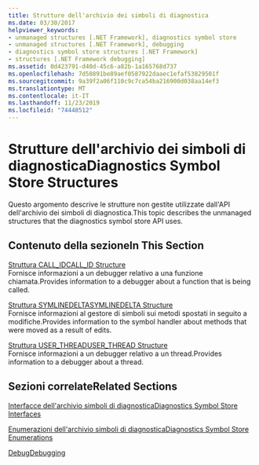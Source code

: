 ```yaml
---
title: Strutture dell'archivio dei simboli di diagnostica
ms.date: 03/30/2017
helpviewer_keywords:
- unmanaged structures [.NET Framework], diagnostics symbol store
- unmanaged structures [.NET Framework], debugging
- diagnostics symbol store structures [.NET Framework]
- structures [.NET Framework debugging]
ms.assetid: 0d423791-d40d-45c6-a82b-1a165768d737
ms.openlocfilehash: 7d58891be89aef0587922daaec1efaf53829501f
ms.sourcegitcommit: 9a39f2a06f110c9c7ca54ba216900d038aa14ef3
ms.translationtype: MT
ms.contentlocale: it-IT
ms.lasthandoff: 11/23/2019
ms.locfileid: "74448512"
---
```

# <a name="diagnostics-symbol-store-structures"></a><span data-ttu-id="df8b7-102">Strutture dell'archivio dei simboli di diagnostica</span><span class="sxs-lookup"><span data-stu-id="df8b7-102">Diagnostics Symbol Store Structures</span></span>
<span data-ttu-id="df8b7-103">Questo argomento descrive le strutture non gestite utilizzate dall'API dell'archivio dei simboli di diagnostica.</span><span class="sxs-lookup"><span data-stu-id="df8b7-103">This topic describes the unmanaged structures that the diagnostics symbol store API uses.</span></span>  
  
## <a name="in-this-section"></a><span data-ttu-id="df8b7-104">Contenuto della sezione</span><span class="sxs-lookup"><span data-stu-id="df8b7-104">In This Section</span></span>  
 [<span data-ttu-id="df8b7-105">Struttura CALL_ID</span><span class="sxs-lookup"><span data-stu-id="df8b7-105">CALL_ID Structure</span></span>](../../../../docs/framework/unmanaged-api/diagnostics/call-id-structure.md)  
 <span data-ttu-id="df8b7-106">Fornisce informazioni a un debugger relativo a una funzione chiamata.</span><span class="sxs-lookup"><span data-stu-id="df8b7-106">Provides information to a debugger about a function that is being called.</span></span>  
  
 [<span data-ttu-id="df8b7-107">Struttura SYMLINEDELTA</span><span class="sxs-lookup"><span data-stu-id="df8b7-107">SYMLINEDELTA Structure</span></span>](../../../../docs/framework/unmanaged-api/diagnostics/symlinedelta-structure.md)  
 <span data-ttu-id="df8b7-108">Fornisce informazioni al gestore di simboli sui metodi spostati in seguito a modifiche.</span><span class="sxs-lookup"><span data-stu-id="df8b7-108">Provides information to the symbol handler about methods that were moved as a result of edits.</span></span>  
  
 [<span data-ttu-id="df8b7-109">Struttura USER_THREAD</span><span class="sxs-lookup"><span data-stu-id="df8b7-109">USER_THREAD Structure</span></span>](../../../../docs/framework/unmanaged-api/diagnostics/user-thread-structure.md)  
 <span data-ttu-id="df8b7-110">Fornisce informazioni a un debugger relativo a un thread.</span><span class="sxs-lookup"><span data-stu-id="df8b7-110">Provides information to a debugger about a thread.</span></span>  
  
## <a name="related-sections"></a><span data-ttu-id="df8b7-111">Sezioni correlate</span><span class="sxs-lookup"><span data-stu-id="df8b7-111">Related Sections</span></span>  
 [<span data-ttu-id="df8b7-112">Interfacce dell'archivio simboli di diagnostica</span><span class="sxs-lookup"><span data-stu-id="df8b7-112">Diagnostics Symbol Store Interfaces</span></span>](../../../../docs/framework/unmanaged-api/diagnostics/diagnostics-symbol-store-interfaces.md)  
  
 [<span data-ttu-id="df8b7-113">Enumerazioni dell'archivio simboli di diagnostica</span><span class="sxs-lookup"><span data-stu-id="df8b7-113">Diagnostics Symbol Store Enumerations</span></span>](../../../../docs/framework/unmanaged-api/diagnostics/diagnostics-symbol-store-enumerations.md)  
  
 [<span data-ttu-id="df8b7-114">Debug</span><span class="sxs-lookup"><span data-stu-id="df8b7-114">Debugging</span></span>](../../../../docs/framework/unmanaged-api/debugging/index.md)
